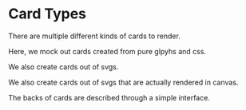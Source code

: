 # Card Types

There are multiple different kinds of cards to render.

Here, we mock out cards created from pure glpyhs and css.

We also create cards out of svgs.

We also create cards out of svgs that are actually rendered in canvas.

The backs of cards are described through a simple interface.
